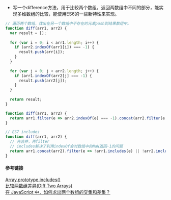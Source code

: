 - 写一个difference方法，用于比较两个数组，返回两数组中不同的部分，能实现多维数组的比较，能使用ES6的一些新特性来实现。

```javascript
// 遍历两个数组，找出在另一个数组中不存在的元素push到结果数组中。
function diff(arr1, arr2) {
  var result = [];
  
  for (var i = 0; i < arr1.length; i++) {
    if (arr2.indexOf(arr1[i]) === -1) {
      result.push(arr[i]);
    }
  }
  
  for (var j = 0; j < arr2.length; j++) {
    if (arr1.indexOf(arr2[j] === -1) {
      result.push(arr2[j]);
    }
  }
  
  return result;
}
```

```javascript
function diff(arr1, arr2) {
  return arr1.filter(e => arr2.indexOf(e) === -1).concat(arr2.filter(e => arr1.indexOf(e) === -1));
}
```

```javascript
// ES7 includes
function diff(arr1, arr2) {
  // 先合并，再filter
  // includes解决了利用indexOf会对数组中的NaN返回-1的问题
  return arr1.concat(arr2).filter(e => !arr1.includes(e) || !arr2.includes(e));
}
```

#### 参考链接
 [Array.prototype.includes()](https://developer.mozilla.org/en-US/docs/Web/JavaScript/Reference/Global_Objects/Array/includes)  
 [比较两数组差异(Diff Two Arrays)](https://singsing.io/blog/fcc/intermediate-diff-two-arrays/)  
 [在 JavaScript 中，如何求出两个数组的交集和差集？](https://www.zhihu.com/question/19863166)
